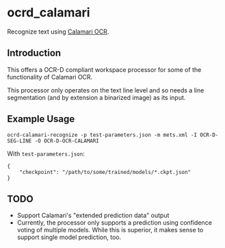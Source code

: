 # ocrd_calamari

Recognize text using [Calamari OCR](https://github.com/Calamari-OCR/calamari).

Introduction
-------------

This offers a OCR-D compliant workspace processor for some of the functionality of Calamari OCR.

This processor only operates on the text line level and so needs a line segmentation (and by extension a binarized 
image) as its input.

Example Usage
-------------

~~~
ocrd-calamari-recognize -p test-parameters.json -m mets.xml -I OCR-D-SEG-LINE -O OCR-D-OCR-CALAMARI
~~~

With `test-parameters.json`:
~~~
{
    "checkpoint": "/path/to/some/trained/models/*.ckpt.json"
}
~~~

TODO
----

* Support Calamari's "extended prediction data" output
* Currently, the processor only supports a prediction using confidence voting of multiple models. While this is
  superior, it makes sense to support single model prediction, too.
